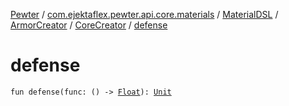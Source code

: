 [Pewter](../../../../index.md) / [com.ejektaflex.pewter.api.core.materials](../../../index.md) / [MaterialDSL](../../index.md) / [ArmorCreator](../index.md) / [CoreCreator](index.md) / [defense](./defense.md)

# defense

`fun defense(func: () -> `[`Float`](https://kotlinlang.org/api/latest/jvm/stdlib/kotlin/-float/index.html)`): `[`Unit`](https://kotlinlang.org/api/latest/jvm/stdlib/kotlin/-unit/index.html)